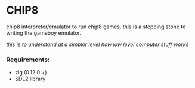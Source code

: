 # CHIP8

chip8 interpreter/emulator to run chip8 games. this is a stepping stone to writing the gameboy emulator.

*this is to understand at a simpler level how low level computer stuff works*


### Requirements:

- zig (0.12.0 +)
- SDL2 library
